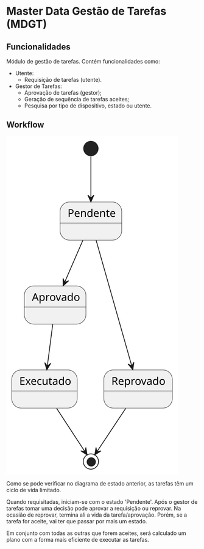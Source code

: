 # Master Data Gestão de Tarefas (MDGT)

## Funcionalidades

Módulo de gestão de tarefas. Contém funcionalidades como:

- Utente:
  - Requisição de tarefas (utente).
- Gestor de Tarefas:
  - Aprovação de tarefas (gestor);
  - Geração de sequência de tarefas aceites;
  - Pesquisa por tipo de dispositivo, estado ou utente.

## Workflow

![workflow](workflow.svg "workflow.svg")

Como se pode verificar no diagrama de estado anterior, as tarefas têm um ciclo de vida limitado.

Quando requisitadas, iniciam-se com o estado 'Pendente'. Após o gestor de tarefas tomar uma decisão pode aprovar a requisição ou reprovar. Na ocasião de reprovar, termina ali a vida da tarefa/aprovação. Porém, se a tarefa for aceite, vai ter que passar por mais um estado.

Em conjunto com todas as outras que forem aceites, será calculado um plano com a forma mais eficiente de executar as tarefas.
